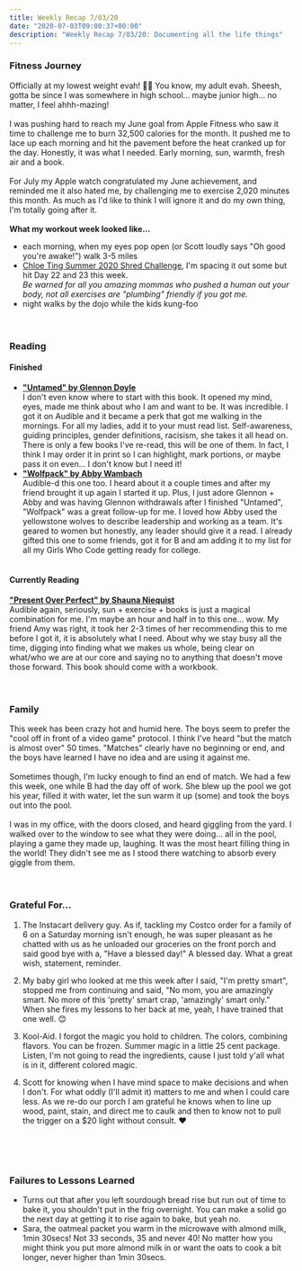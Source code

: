 ```yaml
---
title: Weekly Recap 7/03/20
date: "2020-07-03T09:00:37+00:00"
description: "Weekly Recap 7/03/20: Documenting all the life things"
---
```



### Fitness Journey
Officially at my lowest weight evah! 🤸‍♀️ You know, my adult evah. Sheesh, gotta be since I was somewhere in high school... maybe junior high... no matter, I feel ahhh-mazing! 
<br /><br />
I was pushing hard to reach my June goal from Apple Fitness who saw it time to challenge me to burn 32,500 calories for the month. It pushed me to lace up each morning and hit the pavement before the heat cranked up for the day. Honestly, it was what I needed. Early morning, sun, warmth, fresh air and a book. 
<br /><br />
For July my Apple watch congratulated my June achievement, and reminded me it also hated me, by challenging me to exercise 2,020 minutes this month. As much as I'd like to think I will ignore it and do my own thing, I'm totally going after it. 
<br /><br />
**What my workout week looked like...**
- each morning, when my eyes pop open (or Scott loudly says "Oh good you're awake!") walk 3-5 miles
- <a href="https://www.chloeting.com/program/2020/summer-shred-challenge.html" target="_blank">Chloe Ting Summer 2020 Shred Challenge</a>, I'm spacing it out some but hit Day 22 and 23 this week.<br/>_Be warned for all you amazing mommas who pushed a human out your body, not all exercises are "plumbing" friendly if you got me._
- night walks by the dojo while the kids kung-foo
<br /><br /><br />

### Reading
#### Finished 
- <a href="https://untamedbook.com/" target="_blank">**"Untamed" by Glennon Doyle**</a><br />I don't even know where to start with this book. It opened my mind, eyes, made me think about who I am and want to be. It was incredible. I got it on Audible and it became a perk that got me walking in the mornings. For all my ladies, add it to your must read list. Self-awareness, guiding principles, gender definitions, racisism, she takes it all head on. There is only a few books I've re-read, this will be one of them. In fact, I think I may order it in print so I can highlight, mark portions, or maybe pass it on even... I don't know but I need it!
- <a href="http://abbywambach.com/books/wolfpack/" target="_blank">**"Wolfpack" by Abby Wambach**</a><br/>Audible-d this one too. I heard about it a couple times and after my friend brought it up again I started it up. Plus, I just adore Glennon + Abby and was having Glennon withdrawals after I finished "Untamed", "Wolfpack" was a great follow-up for me. I loved how Abby used the yellowstone wolves to describe leadership and working as a team. It's geared to women but honestly, any leader should give it a read. I already gifted this one to some friends, got it for B and am adding it to my list for all my Girls Who Code getting ready for college. 
<br /><br />
#### Currently Reading
<a href="https://www.shaunaniequist.com/books" target="_blank">**"Present Over Perfect" by Shauna Niequist**</a><br/>Audible again, seriously, sun + exercise + books is just a magical combination for me. I'm maybe an hour and half in to this one... wow. My friend Amy was right, it took her 2-3 times of her recommending this to me before I got it, it is absolutely what I need. About why we stay busy all the time, digging into finding what we makes us whole, being clear on what/who we are at our core and saying no to anything that doesn't move those forward. This book should come with a workbook.
<br /><br /><br />

### Family
This week has been crazy hot and humid here. The boys seem to prefer the "cool off in front of a video game" protocol. I think I've heard "but the match is almost over" 50 times. "Matches" clearly have no beginning or end, and the boys have learned I have no idea and are using it against me.
<br /><br />
Sometimes though, I'm lucky enough to find an end of match. We had a few this week, one while B had the day off of work. She blew up the pool we got his year, filled it with water, let the sun warm it up (some) and took the boys out into the pool. 
<br /><br />
I was in my office, with the doors closed, and heard giggling from the yard. I walked over to the window to see what they were doing... all in the pool, playing a game they made up, laughing. It was the most heart filling thing in the world! They didn't see me as I stood there watching to absorb every giggle from them. 
<br />
<br />
<br />

### Grateful For...
1. The Instacart delivery guy. As if, tackling my Costco order for a family of 6 on a Saturday morning isn't enough, he was super pleasant as he chatted with us as he unloaded our groceries on the front porch and said good bye with a, "Have a blessed day!" A blessed day. What a great wish, statement, reminder.

2. My baby girl who looked at me this week after I said, "I'm pretty smart", stopped me from continuing and said, "No mom, you are amazingly smart. No more of this 'pretty' smart crap, 'amazingly' smart only." When she fires my lessons to her back at me, yeah, I have trained that one well. 😊

3. Kool-Aid. I forgot the magic you hold to children. The colors, combining flavors. You can be frozen. Summer magic in a little 25 cent package. Listen, I'm not going to read the ingredients, cause I just told y'all what is in it, different colored magic.

4. Scott for knowing when I have mind space to make decisions and when I don't. For what oddly (I'll admit it) matters to me and when I could care less. As we re-do our porch I am grateful he knows when to line up wood, paint, stain, and direct me to caulk and then to know not to pull the trigger on a $20 light without consult. ❤️
<br />
<br />
<br />

### Failures to Lessons Learned
- Turns out that after you left sourdough bread rise but run out of time to bake it, you shouldn't put in the frig overnight. You can make a solid go the next day at getting it to rise again to bake, but yeah no. 
- Sara, the oatmeal packet you warm in the microwave with almond milk, 1min 30secs! Not 33 seconds, 35 and never 40! No matter how you might think you put more almond milk in or want the oats to cook a bit longer, never higher than 1min 30secs.